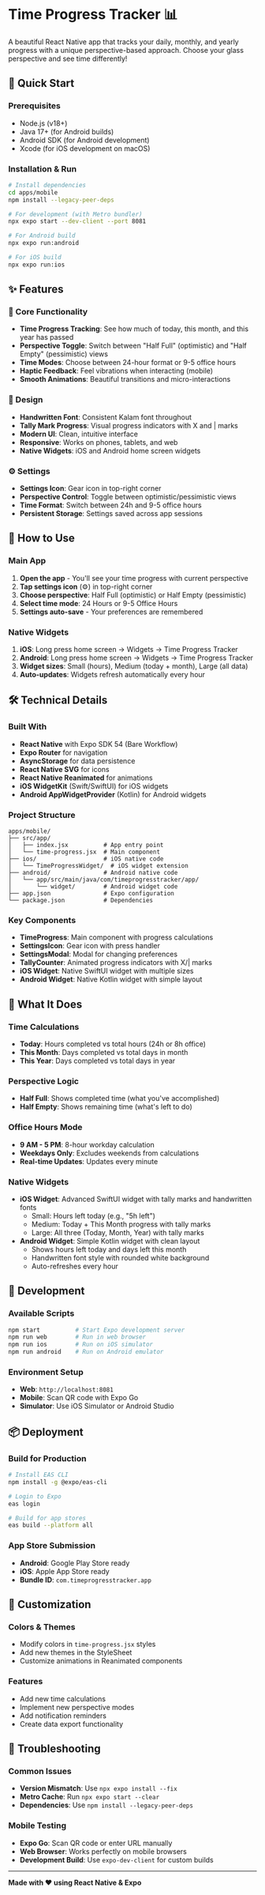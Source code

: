 # Time Progress Tracker 📊

A beautiful React Native app that tracks your daily, monthly, and yearly progress with a unique perspective-based approach. Choose your glass perspective and see time differently!

## 🚀 Quick Start

### Prerequisites
- Node.js (v18+)
- Java 17+ (for Android builds)
- Android SDK (for Android development)
- Xcode (for iOS development on macOS)

### Installation & Run
```bash
# Install dependencies
cd apps/mobile
npm install --legacy-peer-deps

# For development (with Metro bundler)
npx expo start --dev-client --port 8081

# For Android build
npx expo run:android

# For iOS build  
npx expo run:ios
```

## ✨ Features

### 🎯 Core Functionality
- **Time Progress Tracking**: See how much of today, this month, and this year has passed
- **Perspective Toggle**: Switch between "Half Full" (optimistic) and "Half Empty" (pessimistic) views
- **Time Modes**: Choose between 24-hour format or 9-5 office hours
- **Haptic Feedback**: Feel vibrations when interacting (mobile)
- **Smooth Animations**: Beautiful transitions and micro-interactions

### 🎨 Design
- **Handwritten Font**: Consistent Kalam font throughout
- **Tally Mark Progress**: Visual progress indicators with X and | marks
- **Modern UI**: Clean, intuitive interface
- **Responsive**: Works on phones, tablets, and web
- **Native Widgets**: iOS and Android home screen widgets

### ⚙️ Settings
- **Settings Icon**: Gear icon in top-right corner
- **Perspective Control**: Toggle between optimistic/pessimistic views
- **Time Format**: Switch between 24h and 9-5 office hours
- **Persistent Storage**: Settings saved across app sessions

## 📱 How to Use

### Main App
1. **Open the app** - You'll see your time progress with current perspective
2. **Tap settings icon** (⚙️) in top-right corner
3. **Choose perspective**: Half Full (optimistic) or Half Empty (pessimistic)
4. **Select time mode**: 24 Hours or 9-5 Office Hours
5. **Settings auto-save** - Your preferences are remembered

### Native Widgets
1. **iOS**: Long press home screen → Widgets → Time Progress Tracker
2. **Android**: Long press home screen → Widgets → Time Progress Tracker
3. **Widget sizes**: Small (hours), Medium (today + month), Large (all data)
4. **Auto-updates**: Widgets refresh automatically every hour

## 🛠️ Technical Details

### Built With
- **React Native** with Expo SDK 54 (Bare Workflow)
- **Expo Router** for navigation
- **AsyncStorage** for data persistence
- **React Native SVG** for icons
- **React Native Reanimated** for animations
- **iOS WidgetKit** (Swift/SwiftUI) for iOS widgets
- **Android AppWidgetProvider** (Kotlin) for Android widgets

### Project Structure
```
apps/mobile/
├── src/app/
│   ├── index.jsx          # App entry point
│   └── time-progress.jsx  # Main component
├── ios/                   # iOS native code
│   └── TimeProgressWidget/  # iOS widget extension
├── android/               # Android native code
│   └── app/src/main/java/com/timeprogresstracker/app/
│       └── widget/        # Android widget code
├── app.json               # Expo configuration
└── package.json           # Dependencies
```

### Key Components
- **TimeProgress**: Main component with progress calculations
- **SettingsIcon**: Gear icon with press handler
- **SettingsModal**: Modal for changing preferences
- **TallyCounter**: Animated progress indicators with X/| marks
- **iOS Widget**: Native SwiftUI widget with multiple sizes
- **Android Widget**: Native Kotlin widget with simple layout

## 🎯 What It Does

### Time Calculations
- **Today**: Hours completed vs total hours (24h or 8h office)
- **This Month**: Days completed vs total days in month
- **This Year**: Days completed vs total days in year

### Perspective Logic
- **Half Full**: Shows completed time (what you've accomplished)
- **Half Empty**: Shows remaining time (what's left to do)

### Office Hours Mode
- **9 AM - 5 PM**: 8-hour workday calculation
- **Weekdays Only**: Excludes weekends from calculations
- **Real-time Updates**: Updates every minute

### Native Widgets
- **iOS Widget**: Advanced SwiftUI widget with tally marks and handwritten fonts
  - Small: Hours left today (e.g., "5h left")
  - Medium: Today + This Month progress with tally marks
  - Large: All three (Today, Month, Year) with tally marks
- **Android Widget**: Simple Kotlin widget with clean layout
  - Shows hours left today and days left this month
  - Handwritten font style with rounded white background
  - Auto-refreshes every hour

## 🔧 Development

### Available Scripts
```bash
npm start          # Start Expo development server
npm run web        # Run in web browser
npm run ios        # Run on iOS simulator
npm run android    # Run on Android emulator
```

### Environment Setup
- **Web**: `http://localhost:8081`
- **Mobile**: Scan QR code with Expo Go
- **Simulator**: Use iOS Simulator or Android Studio

## 📦 Deployment

### Build for Production
```bash
# Install EAS CLI
npm install -g @expo/eas-cli

# Login to Expo
eas login

# Build for app stores
eas build --platform all
```

### App Store Submission
- **Android**: Google Play Store ready
- **iOS**: Apple App Store ready
- **Bundle ID**: `com.timeprogresstracker.app`

## 🎨 Customization

### Colors & Themes
- Modify colors in `time-progress.jsx` styles
- Add new themes in the StyleSheet
- Customize animations in Reanimated components

### Features
- Add new time calculations
- Implement new perspective modes
- Add notification reminders
- Create data export functionality

## 🐛 Troubleshooting

### Common Issues
- **Version Mismatch**: Use `npx expo install --fix`
- **Metro Cache**: Run `npx expo start --clear`
- **Dependencies**: Use `npm install --legacy-peer-deps`

### Mobile Testing
- **Expo Go**: Scan QR code or enter URL manually
- **Web Browser**: Works perfectly on mobile browsers
- **Development Build**: Use `expo-dev-client` for custom builds

---

**Made with ❤️ using React Native & Expo**
